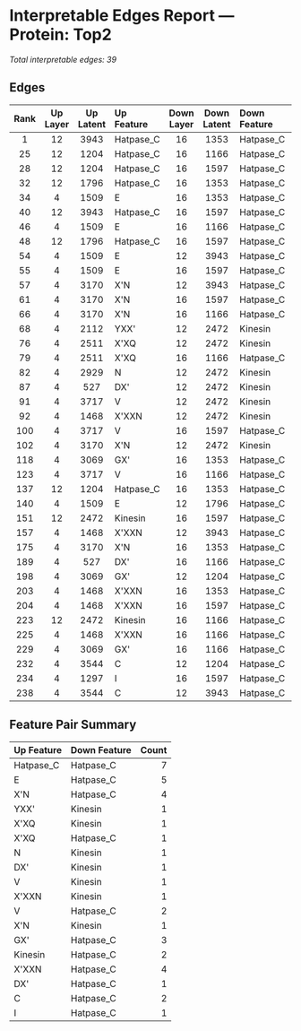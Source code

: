 # Interpretable Edges Report — Protein: Top2

_Total interpretable edges: 39_

## Edges

| Rank | Up Layer | Up Latent | Up Feature | Down Layer | Down Latent | Down Feature | Metric Change | Abs Change |
|:----:|:--------:|:---------:|:-----------|:----------:|:-----------:|:------------|--------------:|---------:|
| 1 | 12 | 3943 | Hatpase_C | 16 | 1353 | Hatpase_C | -0.012173 | 0.012173 |
| 25 | 12 | 1204 | Hatpase_C | 16 | 1166 | Hatpase_C | -0.002611 | 0.002611 |
| 28 | 12 | 1204 | Hatpase_C | 16 | 1597 | Hatpase_C | -0.001699 | 0.001699 |
| 32 | 12 | 1796 | Hatpase_C | 16 | 1353 | Hatpase_C | -0.001458 | 0.001458 |
| 34 | 4 | 1509 | E | 16 | 1353 | Hatpase_C | -0.001152 | 0.001152 |
| 40 | 12 | 3943 | Hatpase_C | 16 | 1597 | Hatpase_C | -0.001012 | 0.001012 |
| 46 | 4 | 1509 | E | 16 | 1166 | Hatpase_C | -0.000972 | 0.000972 |
| 48 | 12 | 1796 | Hatpase_C | 16 | 1597 | Hatpase_C | 0.000936 | 0.000936 |
| 54 | 4 | 1509 | E | 12 | 3943 | Hatpase_C | -0.000847 | 0.000847 |
| 55 | 4 | 1509 | E | 16 | 1597 | Hatpase_C | -0.000842 | 0.000842 |
| 57 | 4 | 3170 | X'N | 12 | 3943 | Hatpase_C | -0.000803 | 0.000803 |
| 61 | 4 | 3170 | X'N | 16 | 1597 | Hatpase_C | -0.000781 | 0.000781 |
| 66 | 4 | 3170 | X'N | 16 | 1166 | Hatpase_C | -0.000736 | 0.000736 |
| 68 | 4 | 2112 | YXX' | 12 | 2472 | Kinesin | -0.000695 | 0.000695 |
| 76 | 4 | 2511 | X'XQ | 12 | 2472 | Kinesin | -0.000661 | 0.000661 |
| 79 | 4 | 2511 | X'XQ | 16 | 1166 | Hatpase_C | -0.000655 | 0.000655 |
| 82 | 4 | 2929 | N | 12 | 2472 | Kinesin | -0.000649 | 0.000649 |
| 87 | 4 | 527 | DX' | 12 | 2472 | Kinesin | -0.000637 | 0.000637 |
| 91 | 4 | 3717 | V | 12 | 2472 | Kinesin | -0.000631 | 0.000631 |
| 92 | 4 | 1468 | X'XXN | 12 | 2472 | Kinesin | -0.000627 | 0.000627 |
| 100 | 4 | 3717 | V | 16 | 1597 | Hatpase_C | -0.000604 | 0.000604 |
| 102 | 4 | 3170 | X'N | 12 | 2472 | Kinesin | -0.000597 | 0.000597 |
| 118 | 4 | 3069 | GX' | 16 | 1353 | Hatpase_C | -0.000535 | 0.000535 |
| 123 | 4 | 3717 | V | 16 | 1166 | Hatpase_C | -0.000522 | 0.000522 |
| 137 | 12 | 1204 | Hatpase_C | 16 | 1353 | Hatpase_C | 0.000474 | 0.000474 |
| 140 | 4 | 1509 | E | 12 | 1796 | Hatpase_C | -0.000472 | 0.000472 |
| 151 | 12 | 2472 | Kinesin | 16 | 1597 | Hatpase_C | -0.000444 | 0.000444 |
| 157 | 4 | 1468 | X'XXN | 12 | 3943 | Hatpase_C | -0.000434 | 0.000434 |
| 175 | 4 | 3170 | X'N | 16 | 1353 | Hatpase_C | -0.000401 | 0.000401 |
| 189 | 4 | 527 | DX' | 16 | 1166 | Hatpase_C | -0.000388 | 0.000388 |
| 198 | 4 | 3069 | GX' | 12 | 1204 | Hatpase_C | 0.000367 | 0.000367 |
| 203 | 4 | 1468 | X'XXN | 16 | 1353 | Hatpase_C | -0.000363 | 0.000363 |
| 204 | 4 | 1468 | X'XXN | 16 | 1597 | Hatpase_C | -0.000362 | 0.000362 |
| 223 | 12 | 2472 | Kinesin | 16 | 1166 | Hatpase_C | -0.000341 | 0.000341 |
| 225 | 4 | 1468 | X'XXN | 16 | 1166 | Hatpase_C | -0.000340 | 0.000340 |
| 229 | 4 | 3069 | GX' | 16 | 1166 | Hatpase_C | -0.000336 | 0.000336 |
| 232 | 4 | 3544 | C | 12 | 1204 | Hatpase_C | -0.000331 | 0.000331 |
| 234 | 4 | 1297 | I | 16 | 1597 | Hatpase_C | -0.000328 | 0.000328 |
| 238 | 4 | 3544 | C | 12 | 3943 | Hatpase_C | -0.000320 | 0.000320 |

## Feature Pair Summary

| Up Feature | Down Feature | Count |
|:-----------|:-------------|------:|
| Hatpase_C | Hatpase_C | 7 |
| E | Hatpase_C | 5 |
| X'N | Hatpase_C | 4 |
| YXX' | Kinesin | 1 |
| X'XQ | Kinesin | 1 |
| X'XQ | Hatpase_C | 1 |
| N | Kinesin | 1 |
| DX' | Kinesin | 1 |
| V | Kinesin | 1 |
| X'XXN | Kinesin | 1 |
| V | Hatpase_C | 2 |
| X'N | Kinesin | 1 |
| GX' | Hatpase_C | 3 |
| Kinesin | Hatpase_C | 2 |
| X'XXN | Hatpase_C | 4 |
| DX' | Hatpase_C | 1 |
| C | Hatpase_C | 2 |
| I | Hatpase_C | 1 |